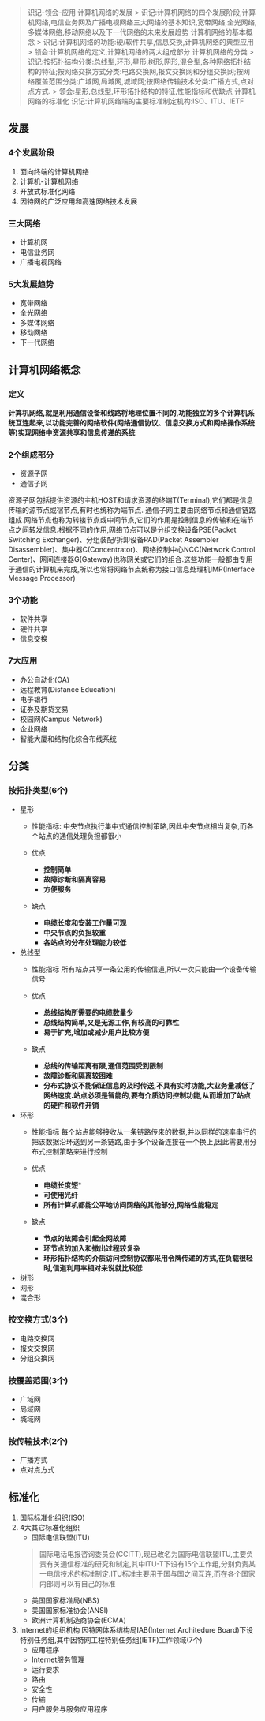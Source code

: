 > 识记-领会-应用
> 计算机网络的发展
    > 识记:计算机网络的四个发展阶段,计算机网络,电信业务网及广播电视网络三大网络的基本知识,宽带网络,全光网络,多媒体网络,移动网络以及下一代网络的未来发展趋势
> 计算机网络的基本概念
    > 识记:计算机网络的功能:硬/软件共享,信息交换,计算机网络的典型应用
    > 领会:计算机网络的定义,计算机网络的两大组成部分
> 计算机网络的分类
    > 识记:按拓扑结构分类:总线型,环形,星形,树形,网形,混合型,各种网络拓扑结构的特征;按网络交换方式分类:电路交换网,报文交换网和分组交换网;按网络覆盖范围分类:广域网,局域网,城域网;按网络传输技术分类:广播方式,点对点方式.
    > 领会:星形,总线型,环形拓扑结构的特征,性能指标和优缺点
> 计算机网络的标准化
    识记:计算机网络端的主要标准制定机构:ISO、ITU、IETF

## 发展
### 4个发展阶段
1. 面向终端的计算机网络
2. 计算机-计算机网络
3. 开放式标准化网络
4. 因特网的广泛应用和高速网络技术发展

### 三大网络
+ 计算机网
+ 电信业务网
+ 广播电视网络

### 5大发展趋势
+ 宽带网络
+ 全光网络
+ 多媒体网络
+ 移动网络
+ 下一代网络

## 计算机网络概念
### 定义
**计算机网络,就是利用通信设备和线路将地理位置不同的,功能独立的多个计算机系统互连起来,以功能完善的网络软件(网络通信协议、信息交换方式和网络操作系统等)实现网络中资源共享和信息传递的系统**

### 2个组成部分
+ 资源子网
+ 通信子网

资源子网包括提供资源的主机HOST和请求资源的终端T(Terminal),它们都是信息传输的源节点或宿节点,有时也统称为端节点.
通信子网主要由网络节点和通信链路组成.网络节点也称为转接节点或中间节点,它们的作用是控制信息的传输和在端节点之间转发信息.根据不同的作用,网络节点可以是分组交换设备PSE(Packet Switching Exchanger)、分组装配/拆卸设备PAD(Packet Assembler Disassembler)、集中器C(Concentrator)、网络控制中心NCC(Network Control Center)、网间连接器G(Gateway)也称网关或它们的组合.这些功能一般都由专用于通信的计算机来完成,所以也常将网络节点统称为接口信息处理机IMP(Interface Message Processor)

### 3个功能
+ 软件共享
+ 硬件共享
+ 信息交换

### 7大应用
+ 办公自动化(OA)
+ 远程教育(Disfance Education)
+ 电子银行
+ 证券及期货交易
+ 校园网(Campus Network)
+ 企业网络
+ 智能大厦和结构化综合布线系统

## 分类
### 按拓扑类型(6个)
+ 星形
    * 性能指标: 中央节点执行集中式通信控制策略,因此中央节点相当复杂,而各个站点的通信处理负担都很小

    * 优点
        + **控制简单**
        + **故障诊断和隔离容易**
        + **方便服务**
    * 缺点
        + **电缆长度和安装工作量可观**
        + **中央节点的负担较重**
        + **各站点的分布处理能力较低**
+ 总线型
    * 性能指标 所有站点共享一条公用的传输信道,所以一次只能由一个设备传输信号

    * 优点
        + **总线结构所需要的电缆数量少**
        + **总线结构简单,又是无源工作,有较高的可靠性**
        + **易于扩充,增加或减少用户比较方便**
    * 缺点
        + **总线的传输距离有限,通信范围受到限制**
        + **故障诊断和隔离较困难**
        + **分布式协议不能保证信息的及时传送,不具有实时功能,大业务量减低了网络速度.站点必须是智能的,要有介质访问控制功能,从而增加了站点的硬件和软件开销**
+ 环形
    * 性能指标 每个站点能够接收从一条链路传来的数据,并以同样的速率串行的把该数据沿环送到另一条链路,由于多个设备连接在一个换上,因此需要用分布式控制策略来进行控制

    * 优点
        + **电缆长度短***
        + **可使用光纤**
        + **所有计算机都能公平地访问网络的其他部分,网络性能稳定**
    * 缺点
        + **节点的故障会引起全网故障**
        + **环节点的加入和撤出过程较复杂**
        + **环形拓扑结构的介质访问控制协议都采用令牌传递的方式,在负载很轻时,信道利用率相对来说就比较低**
+ 树形
+ 网形
+ 混合形

### 按交换方式(3个)
+ 电路交换网
+ 报文交换网
+ 分组交换网

### 按覆盖范围(3个)
+ 广域网
+ 局域网
+ 城域网

### 按传输技术(2个)
+ 广播方式
+ 点对点方式

## 标准化
1. 国际标准化组织(ISO)
2. 4大其它标准化组织
    + 国际电信联盟(ITU)
    > 国际电话电报咨询委员会(CCITT),现已改名为国际电信联盟ITU,主要负责有关通信标准的研究和制定,其中ITU-T下设有15个工作组,分别负责某一电信技术的标准制定.ITU标准主要用于国与国之间互连,而在各个国家内部则可以有自己的标准
    + 美国国家标准局(NBS)
    + 美国国家标准协会(ANSI)
    + 欧洲计算机制造商协会(ECMA)
3. Internet的组织机构
因特网体系结构局IAB(Internet Architedure Board)下设特别任务组,其中因特网工程特别任务组(IETF)工作领域(7个)
    + 应用程序
    + Internet服务管理
    + 运行要求
    + 路由
    + 安全性
    + 传输
    + 用户服务与服务应用程序